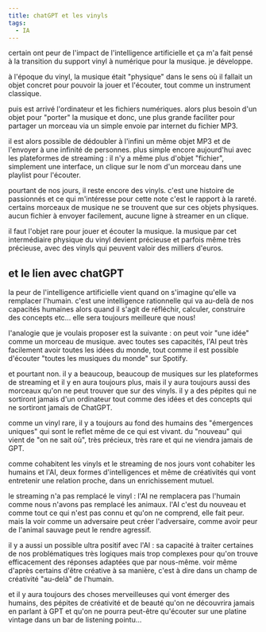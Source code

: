 ```yaml
---
title: chatGPT et les vinyls
tags:
  - IA
---
```

certain ont peur de l'impact de l'intelligence artificielle et ça m'a fait pensé à la transition du support vinyl à numérique pour la musique. je développe.

à l'époque du vinyl, la musique était "physique" dans le sens où il fallait un objet concret pour pouvoir la jouer et l'écouter, tout comme un instrument classique.

puis est arrivé l'ordinateur et les fichiers numériques. alors plus besoin d'un objet pour "porter" la musique et donc, une plus grande faciliter pour partager un morceau via un simple envoie par internet du fichier MP3.

il est alors possible de dédoubler à l'infini un même objet MP3 et de l'envoyer à une infinité de personnes. plus simple encore aujourd'hui avec les plateformes de streaming : il n'y a même plus d'objet "fichier", simplement une interface, un clique sur le nom d'un morceau dans une playlist pour l'écouter.

pourtant de nos jours, il reste encore des vinyls. c'est une histoire de passionnés et ce qui m'intéresse pour cette note c'est le rapport à la rareté. certains morceaux de musique ne se trouvent que sur ces objets physiques. aucun fichier à envoyer facilement, aucune ligne à streamer en un clique.

il faut l'objet rare pour jouer et écouter la musique. la musique par cet intermédiaire physique du vinyl devient précieuse et parfois même très précieuse, avec des vinyls qui peuvent valoir des milliers d'euros.

## et le lien avec chatGPT

la peur de l'intelligence artificielle vient quand on s'imagine qu'elle va remplacer l'humain. c'est une intelligence rationnelle qui va au-delà de nos capacités humaines alors quand il s'agit de réfléchir, calculer, construire des concepts etc... elle sera toujours meilleure que nous!

l'analogie que je voulais proposer est la suivante : on peut voir "une idée" comme un morceau de musique. avec toutes ses capacités, l'AI peut très facilement avoir toutes les idées du monde, tout comme il est possible d'écouter "toutes les musiques du monde" sur Spotify.

et pourtant non. il y a beaucoup, beaucoup de musiques sur les plateformes de streaming et il y en aura toujours plus, mais il y aura toujours aussi des morceaux qu'on ne peut trouver que sur des vinyls. 
il y a des pépites qui ne sortiront jamais d'un ordinateur tout comme des idées et des concepts qui ne sortiront jamais de ChatGPT.

comme un vinyl rare, il y a toujours au fond des humains des "émergences uniques" qui sont le reflet même de ce qui est vivant. du "nouveau" qui vient de "on ne sait où", très précieux, très rare et qui ne viendra jamais de GPT.

comme cohabitent les vinyls et le streaming de nos jours vont cohabiter les humains et l'AI, deux formes d'intelligences et même de créativités qui vont entretenir une relation proche, dans un enrichissement mutuel.

le streaming n'a pas remplacé le vinyl : l'AI ne remplacera pas l'humain comme nous n'avons pas remplacé les animaux. 
l'AI c'est du nouveau et comme tout ce qui n'est pas connu et qu'on ne comprend, elle fait peur. mais la voir comme un adversaire peut créer l'adversaire, comme avoir peur de l'animal sauvage peut le rendre agressif.

il y a aussi un possible ultra positif avec l'AI : sa capacité à traiter certaines de nos problématiques très logiques mais trop complexes pour qu'on trouve efficacement des réponses adaptées que par nous-même. voir même d'après certains d'être créative à sa manière, c'est à dire dans un champ de créativité "au-delà" de l'humain.

et il y aura toujours des choses merveilleuses qui vont émerger des humains, des pépites de créativité et de beauté qu'on ne découvrira jamais en parlant à GPT et qu'on ne pourra peut-être qu'écouter sur une platine vintage dans un bar de listening pointu...